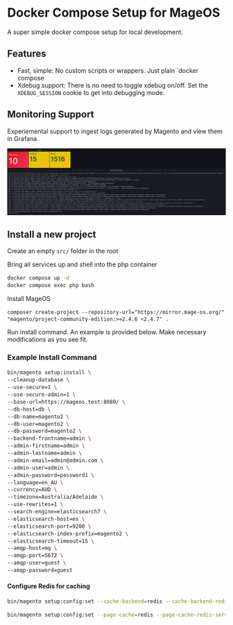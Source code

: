 # Docker Compose Setup for MageOS
A super simple docker compose setup for local development.

## Features
* Fast, simple: No custom scripts or wrappers. Just plain `docker compose
* Xdebug support: There is no need to toggle xdebug on/off. Set the `XDEBUG_SESSION` cookie to get into debugging mode.


## Monitoring Support
Experiemental support to ingest logs generated by Magento and view them in Grafana.

![Image](./docs/loki-grafana.png)

## Install a new project
Create an empty `src/` folder in the root

Bring all services up and shell into the php container
```bash
docker compose up -d
docker compose exec php bash
```

Install MageOS
```
composer create-project --repository-url="https://mirror.mage-os.org/" "magento/project-community-edition:>=2.4.6 <2.4.7" .
```

Run install command. An example is provided below. Make necessary modifications as you see fit.

### Example Install Command
```bash
bin/magento setup:install \
--cleanup-database \
--use-secure=1 \
--use-secure-admin=1 \
--base-url=https://mageos.test:8080/ \
--db-host=db \
--db-name=magento2 \
--db-user=magento2 \
--db-password=magento2 \
--backend-frontname=admin \
--admin-firstname=admin \
--admin-lastname=admin \
--admin-email=admin@admin.com \
--admin-user=admin \
--admin-password=password1 \
--language=en_AU \
--currency=AUD \
--timezone=Australia/Adelaide \
--use-rewrites=1 \
--search-engine=elasticsearch7 \
--elasticsearch-host=es \
--elasticsearch-port=9200 \
--elasticsearch-index-prefix=magento2 \
--elasticsearch-timeout=15 \
--amqp-host=mq \
--amqp-port=5672 \
--amqp-user=guest \
--amqp-password=guest
```

#### Configure Redis for caching

```bash
bin/magento setup:config:set --cache-backend=redis --cache-backend-redis-server=redis --cache-backend-redis-db=0
```

```bash
bin/magento setup:config:set --page-cache=redis --page-cache-redis-server=redis --page-cache-redis-db=1
```
